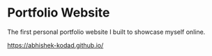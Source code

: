 # Portfolio Website
The first personal portfolio website I built to showcase myself online.

https://abhishek-kodad.github.io/
